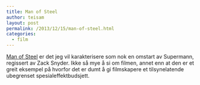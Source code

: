 ```yaml
---
title: Man of Steel
author: teisam
layout: post
permalink: /2013/12/15/man-of-steel.html
categories:
  - film
---
```

[Man of Steel][1] er det jeg vil karakterisere som nok en omstart av Supermann, regissert av Zack Snyder. Ikke så mye å si om filmen, annet enn at den er et greit eksempel på hvorfor det er dumt å gi filmskapere et tilsynelatende ubegrenset spesialeffektbudsjett.

 [1]: http://www.imdb.com/title/tt0770828/